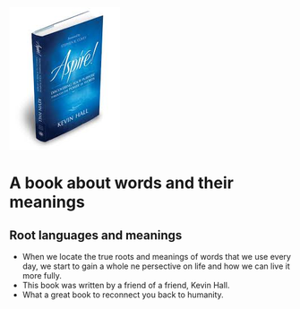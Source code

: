 ![Cover](images/cover-aspire.jpg)
# A book about words and their meanings
## Root languages and meanings
- When we locate the true roots and meanings of words that we use every day, we start to gain a whole ne persective on life and how we can live it more fully.
- This book was written by a friend of a friend, Kevin Hall. 
- What a great book to reconnect you back to humanity. 
